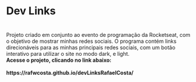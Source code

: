 <h1>Dev Links<h1/>
</h2>Projeto criado em conjunto ao evento de programação da Rocketseat, com o objetivo de mostrar minhas redes sociais. O programa contém links direcionáveis para as minhas principais redes sociais, com um botão interativo para utilizar o site no modo dark, e light.</h2> <br/>
<strong>Acesse o projeto, clicando no link abaixo:<strong/> <br/> <br/>
https://rafwcosta.github.io/devLinksRafaelCosta/
